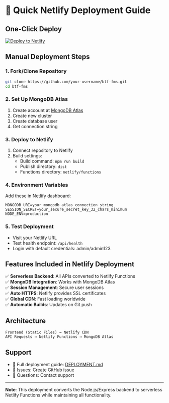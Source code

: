 # 🚀 Quick Netlify Deployment Guide

## One-Click Deploy

[![Deploy to Netlify](https://www.netlify.com/img/deploy/button.svg)](https://app.netlify.com/start/deploy?repository=https://github.com/your-username/btf-fms)

## Manual Deployment Steps

### 1. Fork/Clone Repository
```bash
git clone https://github.com/your-username/btf-fms.git
cd btf-fms
```

### 2. Set Up MongoDB Atlas
1. Create account at [MongoDB Atlas](https://www.mongodb.com/cloud/atlas)
2. Create new cluster
3. Create database user
4. Get connection string

### 3. Deploy to Netlify
1. Connect repository to Netlify
2. Build settings:
   - Build command: `npm run build`
   - Publish directory: `dist`
   - Functions directory: `netlify/functions`

### 4. Environment Variables
Add these in Netlify dashboard:
```
MONGODB_URI=your_mongodb_atlas_connection_string
SESSION_SECRET=your_secure_secret_key_32_chars_minimum
NODE_ENV=production
```

### 5. Test Deployment
- Visit your Netlify URL
- Test health endpoint: `/api/health`
- Login with default credentials: admin/admin123

## Features Included in Netlify Deployment

✅ **Serverless Backend**: All APIs converted to Netlify Functions  
✅ **MongoDB Integration**: Works with MongoDB Atlas  
✅ **Session Management**: Secure user sessions  
✅ **Auto HTTPS**: Netlify provides SSL certificates  
✅ **Global CDN**: Fast loading worldwide  
✅ **Automatic Builds**: Updates on Git push  

## Architecture

```
Frontend (Static Files) → Netlify CDN
API Requests → Netlify Functions → MongoDB Atlas
```

## Support

- 📖 Full deployment guide: [DEPLOYMENT.md](DEPLOYMENT.md)
- 🐛 Issues: Create GitHub issue
- 💬 Questions: Contact support

---

**Note**: This deployment converts the Node.js/Express backend to serverless Netlify Functions while maintaining all functionality.
